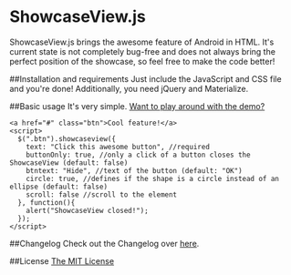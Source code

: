 # ShowcaseView.js
ShowcaseView.js brings the awesome feature of Android in HTML. It's current state is not completely bug-free and does not always bring the perfect position of the showcase, so feel free to make the code better!

##Installation and requirements
Just include the JavaScript and CSS file and you're done! Additionally, you need jQuery and Materialize.

##Basic usage
It's very simple. [Want to play around with the demo?](https://krmax44.de/showcaseview/)

    <a href="#" class="btn">Cool feature!</a>
    <script>
      $(".btn").showcaseview({
        text: "Click this awesome button", //required
        buttonOnly: true, //only a click of a button closes the ShowcaseView (default: false)
        btntext: "Hide", //text of the button (default: "OK")
        circle: true, //defines if the shape is a circle instead of an ellipse (default: false)
        scroll: false //scroll to the element 
      }, function(){
        alert("ShowcaseView closed!");
      });
    </script>

##Changelog
Check out the Changelog over [here](https://github.com/krmax44/ShowcaseView.js/blob/master/CHANGELOG.md).

##License
[The MIT License](https://github.com/krmax44/ShowcaseView.js/blob/master/LICENSE)